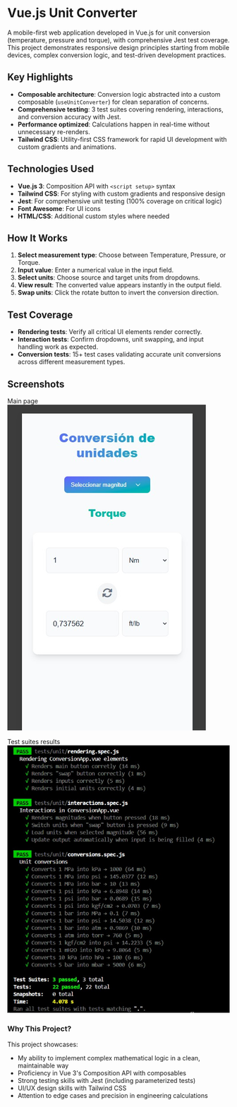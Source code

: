 # Vue.js Unit Converter

A mobile-first web application developed in Vue.js for unit conversion (temperature, pressure and torque), with comprehensive Jest test coverage. This project demonstrates responsive design principles starting from mobile devices, complex conversion logic, and test-driven development practices.


## Key Highlights

- **Composable architecture**: Conversion logic abstracted into a custom composable (`useUnitConverter`) for clean separation of concerns.
- **Comprehensive testing**: 3 test suites covering rendering, interactions, and conversion accuracy with Jest.
- **Performance optimized**: Calculations happen in real-time without unnecessary re-renders.
- **Tailwind CSS**: Utility-first CSS framework for rapid UI development with custom gradients and animations.

## Technologies Used

- **Vue.js 3**: Composition API with `<script setup>` syntax
- **Tailwind CSS**: For styling with custom gradients and responsive design
- **Jest**: For comprehensive unit testing (100% coverage on critical logic)
- **Font Awesome**: For UI icons
- **HTML/CSS**: Additional custom styles where needed

## How It Works

1. **Select measurement type**: Choose between Temperature, Pressure, or Torque.
2. **Input value**: Enter a numerical value in the input field.
3. **Select units**: Choose source and target units from dropdowns.
4. **View result**: The converted value appears instantly in the output field.
5. **Swap units**: Click the rotate button to invert the conversion direction.

## Test Coverage

- **Rendering tests**: Verify all critical UI elements render correctly.
- **Interaction tests**: Confirm dropdowns, unit swapping, and input handling work as expected.
- **Conversion tests**: 15+ test cases validating accurate unit conversions across different measurement types.

## Screenshots

Main page
![Main page](./public/screenshots/conversion-app-screenshot-1.jpg)

Test suites results
![Tests](./public/screenshots/conversion-app-screenshot-2.jpg)


### Why This Project?

This project showcases:

- My ability to implement complex mathematical logic in a clean, maintainable way
- Proficiency in Vue 3's Composition API with composables
- Strong testing skills with Jest (including parameterized tests)
- UI/UX design skills with Tailwind CSS
- Attention to edge cases and precision in engineering calculations
